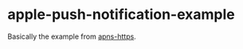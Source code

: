 # apple-push-notification-example

Basically the example from [apns-https](https://github.com/ConferHealth/apns-http2).
